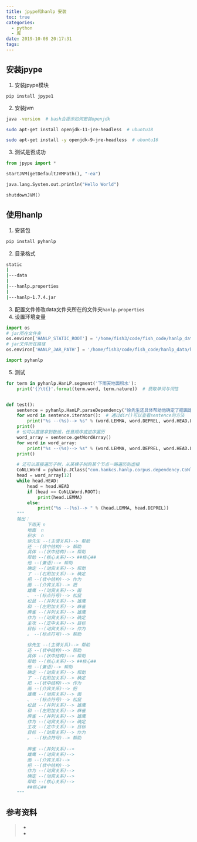 ```yaml
---
title: jpype和hanlp 安装
toc: true
categories:
  - python
  - 库
date: 2019-10-08 20:17:31
tags:
---
```




## 安装jpype

1. 安装jpype模块

```pip install jpype1```

2. 安装jvm

```bash
java -version  # bash会提示如何安装openjdk

sudo apt-get install openjdk-11-jre-headless  # ubuntu18

sudo apt-get install -y openjdk-9-jre-headless  # ubuntu16
```

3. 测试是否成功

```python
from jpype import *

startJVM(getDefaultJVMPath(), "-ea")

java.lang.System.out.println("Hello World")

shutdownJVM() 
```



## 使用hanlp

1. 安装包

```bash
pip install pyhanlp
```

2. 目录格式

```bash
static
|
|---data
|
|---hanlp.properties
|
|---hanlp-1.7.4.jar
```

3. 配置文件修改data文件夹所在的文件夹```hanlp.properties```
4. 设置环境变量

```python
import os
# jar所在文件夹
os.environ['HANLP_STATIC_ROOT'] = '/home/fish3/code/fish_code/hanlp_data/hanlp-1.7.4-release'
# jar文件所在路径
os.environ['HANLP_JAR_PATH'] = '/home/fish3/code/fish_code/hanlp_data/hanlp-1.7.4-release/hanlp-1.7.4.jar'  

import pyhanlp
```



5. 测试

```python
for term in pyhanlp.HanLP.segment('下雨天地面积水'):
    print('{}\t{}'.format(term.word, term.nature))  # 获取单词与词性


def test():
    sentence = pyhanlp.HanLP.parseDependency("徐先生还具体帮助他确定了把画雄鹰、松鼠和麻雀作为主攻目标。")
    for word in sentence.iterator():  # 通过dir()可以查看sentence的方法
        print("%s --(%s)--> %s" % (word.LEMMA, word.DEPREL, word.HEAD.LEMMA))
    print()
    # 也可以直接拿到数组，任意顺序或逆序遍历
    word_array = sentence.getWordArray()
    for word in word_array:
        print("%s --(%s)--> %s" % (word.LEMMA, word.DEPREL, word.HEAD.LEMMA))
    print()

    # 还可以直接遍历子树，从某棵子树的某个节点一路遍历到虚根
    CoNLLWord = pyhanlp.JClass("com.hankcs.hanlp.corpus.dependency.CoNll.CoNLLWord")
    head = word_array[12]
    while head.HEAD:
        head = head.HEAD
        if (head == CoNLLWord.ROOT):
            print(head.LEMMA)
        else:
            print("%s --(%s)--> " % (head.LEMMA, head.DEPREL))
    """
    输出：
        下雨天	n
        地面	n
        积水	n
        徐先生 --(主谓关系)--> 帮助
        还 --(状中结构)--> 帮助
        具体 --(状中结构)--> 帮助
        帮助 --(核心关系)--> ##核心##
        他 --(兼语)--> 帮助
        确定 --(动宾关系)--> 帮助
        了 --(右附加关系)--> 确定
        把 --(状中结构)--> 作为
        画 --(介宾关系)--> 把
        雄鹰 --(动宾关系)--> 画
        、 --(标点符号)--> 松鼠
        松鼠 --(并列关系)--> 雄鹰
        和 --(左附加关系)--> 麻雀
        麻雀 --(并列关系)--> 雄鹰
        作为 --(动宾关系)--> 确定
        主攻 --(定中关系)--> 目标
        目标 --(动宾关系)--> 作为
        。 --(标点符号)--> 帮助
        
        徐先生 --(主谓关系)--> 帮助
        还 --(状中结构)--> 帮助
        具体 --(状中结构)--> 帮助
        帮助 --(核心关系)--> ##核心##
        他 --(兼语)--> 帮助
        确定 --(动宾关系)--> 帮助
        了 --(右附加关系)--> 确定
        把 --(状中结构)--> 作为
        画 --(介宾关系)--> 把
        雄鹰 --(动宾关系)--> 画
        、 --(标点符号)--> 松鼠
        松鼠 --(并列关系)--> 雄鹰
        和 --(左附加关系)--> 麻雀
        麻雀 --(并列关系)--> 雄鹰
        作为 --(动宾关系)--> 确定
        主攻 --(定中关系)--> 目标
        目标 --(动宾关系)--> 作为
        。 --(标点符号)--> 帮助
        
        麻雀 --(并列关系)--> 
        雄鹰 --(动宾关系)--> 
        画 --(介宾关系)--> 
        把 --(状中结构)--> 
        作为 --(动宾关系)--> 
        确定 --(动宾关系)--> 
        帮助 --(核心关系)--> 
        ##核心##
    """

```







## 参考资料
> - []()
> - []()
